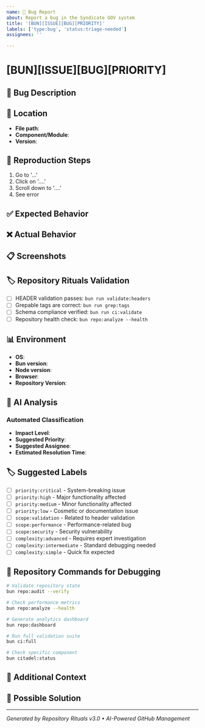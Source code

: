 ```yaml
---
name: 🐛 Bug Report
about: Report a bug in the Syndicate GOV system
title: '[BUN][ISSUE][BUG][PRIORITY]'
labels: ['type:bug', 'status:triage-needed']
assignees: ''

---
```


# [BUN][ISSUE][BUG][PRIORITY]

## 🐛 **Bug Description**
<!-- Clear and concise description of what the bug is -->

## 📍 **Location**
- **File path**: <!-- Where in the codebase does this bug occur? -->
- **Component/Module**: <!-- Specific component or module -->
- **Version**: <!-- Repository version where bug occurs -->

## 🔄 **Reproduction Steps**
1. Go to '...'
2. Click on '....'
3. Scroll down to '....'
4. See error

## ✅ **Expected Behavior**
<!-- What you expected to happen -->

## ❌ **Actual Behavior**
<!-- What actually happened -->

## 📋 **Screenshots**
<!-- Add screenshots to help explain your problem -->

## 🏷️ **Repository Rituals Validation**
- [ ] HEADER validation passes: `bun run validate:headers`
- [ ] Grepable tags are correct: `bun run grep:tags`
- [ ] Schema compliance verified: `bun run ci:validate`
- [ ] Repository health check: `bun repo:analyze --health`

## 📊 **Environment**
- **OS**: <!-- e.g., macOS, Linux, Windows -->
- **Bun version**: <!-- e.g., 1.3.0 -->
- **Node version**: <!-- e.g., 18.0.0 -->
- **Browser**: <!-- e.g., chrome, safari -->
- **Repository Version**: <!-- e.g., v3.0.1 -->

## 🤖 **AI Analysis**
<!-- This section will be automatically filled by AI analysis -->

### **Automated Classification**
- **Impact Level**: <!-- Automatically assessed -->
- **Suggested Priority**: <!-- AI-recommended priority -->
- **Suggested Assignee**: <!-- AI-recommended team member -->
- **Estimated Resolution Time**: <!-- AI-predicted timeframe -->

## 🏷️ **Suggested Labels**
<!-- Check relevant labels for automatic classification -->
- [ ] `priority:critical` - System-breaking issue
- [ ] `priority:high` - Major functionality affected
- [ ] `priority:medium` - Minor functionality affected
- [ ] `priority:low` - Cosmetic or documentation issue
- [ ] `scope:validation` - Related to header validation
- [ ] `scope:performance` - Performance-related bug
- [ ] `scope:security` - Security vulnerability
- [ ] `complexity:advanced` - Requires expert investigation
- [ ] `complexity:intermediate` - Standard debugging needed
- [ ] `complexity:simple` - Quick fix expected

## 🚀 **Repository Commands for Debugging**
<!-- Commands that might help diagnose the issue -->
```bash
# Validate repository state
bun repo:audit --verify

# Check performance metrics
bun repo:analyze --health

# Generate analytics dashboard
bun repo:dashboard

# Run full validation suite
bun ci:full

# Check specific component
bun citadel:status
```

## 📝 **Additional Context**
<!-- Add any other context about the problem here -->

## 🔧 **Possible Solution**
<!-- If you have ideas on how to fix this, please describe them -->

---

*Generated by Repository Rituals v3.0 • AI-Powered GitHub Management*
